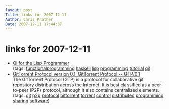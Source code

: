 ```yaml
---
layout: post
Title: links for 2007-12-11  
Author: Chris Prather
Date: 2007-12-11 17:44:37
---
```


# links for 2007-12-11
<ul class="delicious">
	<li>
		<div class="delicious-link"><a href="http://www.lambdassociates.org/qilisp.htm">Qi for the Lisp Programmer</a></div>
		<div class="delicious-tags">(tags: <a href="http://del.icio.us/perigrin/functionalprogramming">functionalprogramming</a> <a href="http://del.icio.us/perigrin/haskell">haskell</a> <a href="http://del.icio.us/perigrin/lisp">lisp</a> <a href="http://del.icio.us/perigrin/programming">programming</a> <a href="http://del.icio.us/perigrin/tutorial">tutorial</a> <a href="http://del.icio.us/perigrin/qi">qi</a>)</div>
	</li>
	<li>
		<div class="delicious-link"><a href="http://gittorrent.utsl.gen.nz/rfc.html">GitTorrent Protocol version 0.1: GitTorrent Protocol -- GTP/0.1</a></div>
		<div class="delicious-extended">The GitTorrent Protocol (GTP) is a protocol for collaborative git repository distribution across the Internet. It is best classified as a peer-to-peer (P2P) protocol, although it also contains centralized elements.</div>
		<div class="delicious-tags">(tags: <a href="http://del.icio.us/perigrin/git">git</a> <a href="http://del.icio.us/perigrin/p2p">p2p</a> <a href="http://del.icio.us/perigrin/protocol">protocol</a> <a href="http://del.icio.us/perigrin/bittorrent">bittorrent</a> <a href="http://del.icio.us/perigrin/torrent">torrent</a> <a href="http://del.icio.us/perigrin/control">control</a> <a href="http://del.icio.us/perigrin/distributed">distributed</a> <a href="http://del.icio.us/perigrin/programming">programming</a> <a href="http://del.icio.us/perigrin/sharing">sharing</a> <a href="http://del.icio.us/perigrin/software">software</a>)</div>
	</li>
</ul>

